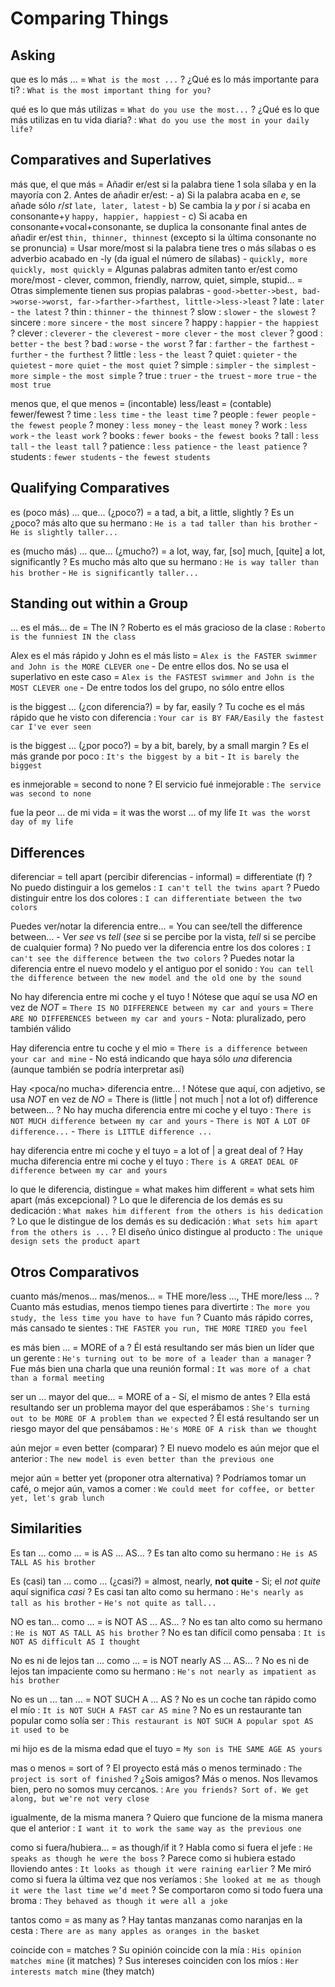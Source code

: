# Comparing Things

## Asking

que es lo más ... = `What is the most ...`
    ? ¿Qué es lo más importante para ti? : `What is the most important thing for you?`

qué es lo que más utilizas = `What do you use the most...`
    ? ¿Qué es lo que más utilizas en tu vida diaria? : `What do you use the most in your daily life?`

## Comparatives and Superlatives

más que, el que más
    = Añadir er/est si la palabra tiene 1 sola sílaba y en la mayoría con 2. Antes de añadir er/est:
        - a) Si la palabra acaba en _e_, se añade sólo _r_/_st_ `late, later, latest`
        - b) Se cambia la _y_ por _i_ si acaba en consonante+y `happy, happier, happiest`
        - c) Si acaba en consonante+vocal+consonante, se duplica la consonante final antes de añadir er/est `thin, thinner, thinnest` (excepto si la última consonante no se pronuncia)
    = Usar more/most si la palabra tiene tres o más sílabas o es adverbio acabado en -ly (da igual el número de sílabas)
        - `quickly, more quickly, most quickly`
    = Algunas palabras admiten tanto er/est como more/most
        - clever, common, friendly, narrow, quiet, simple, stupid...
    = Otras simplemente tienen sus propias palabras
        - `good->better->best, bad->worse->worst, far->farther->farthest, little->less->least`
    ? late : `later` - `the latest`
    ? thin : `thinner` - `the thinnest`
    ? slow : `slower` - `the slowest`
    ? sincere : `more sincere` - `the most sincere`
    ? happy : `happier` - `the happiest`
    ? clever : `cleverer` - `the cleverest` - `more clever` - `the most clever`
    ? good : `better` - `the best`
    ? bad : `worse` - `the worst`
    ? far : `farther` - `the farthest` - `further` - `the furthest`
    ? little : `less` - `the least`
    ? quiet : `quieter` - `the quietest` - `more quiet` - `the most quiet`
    ? simple : `simpler` - `the simplest` - `more simple` - `the most simple`
    ? true : `truer` - `the truest` - `more true` - `the most true`


menos que, el que menos
    = (incontable) less/least
    = (contable) fewer/fewest
    ? time : `less time` - `the least time`
    ? people : `fewer people` - `the fewest people`
    ? money : `less money` - `the least money`
    ? work : `less work` - `the least work`
    ? books : `fewer books` - `the fewest books`
    ? tall : `less tall` - `the least tall`
    ? patience : `less patience` - `the least patience`
    ? students : `fewer students` - `the fewest students`

## Qualifying Comparatives

es (poco más) ... que... (¿poco?)
	= a tad, a bit, a little, slightly
    ? Es un ¿poco? más alto que su hermano : `He is a tad taller than his brother` - `He is slightly taller...`

es (mucho más) ... que... (¿mucho?)
    = a lot, way, far, [so] much, [quite] a lot, significantly
    ? Es mucho más alto que su hermano : `He is way taller than his brother` - `He is significantly taller...`

## Standing out within a Group

... es el más... de <grupo>
    = The <superlative> IN <group>
    ? Roberto es el más gracioso de la clase : `Roberto is the funniest IN the class`

Alex es el más rápido y John es el más listo
    = `Alex is the FASTER swimmer and John is the MORE CLEVER one`
        - De entre ellos dos. No se usa el superlativo en este caso
    = `Alex is the FASTEST swimmer and John is the MOST CLEVER one`
        - De entre todos los del grupo, no sólo entre ellos

is the biggest ... (¿con diferencia?)
	= by far, easily
	? Tu coche es el más rápido que he visto con diferencia : `Your car is BY FAR/Easily the fastest car I've ever seen`

is the biggest ... (¿por poco?)
	= by a bit, barely, by a small margin
	? Es el más grande por poco : `It's the biggest by a bit` - `It is barely the biggest`

es inmejorable = second to none
    ? El servicio fué inmejorable : `The service was second to none`

fue la peor ... de mi vida
    = it was the worst ... of my life `It was the worst day of my life`

## Differences

diferenciar
    = tell apart (percibir diferencias - informal)
    = differentiate (f)
    ? No puedo distinguir a los gemelos : `I can't tell the twins apart`
    ? Puedo distinguir entre los dos colores : `I can differentiate between the two colors`

Puedes ver/notar la diferencia entre...
    = You can see/tell the difference between...
        - Ver _see_ vs _tell_ (_see_ si se percibe por la vista, _tell_ si se percibe de cualquier forma)
    ? No puedo ver la diferencia entre los dos colores : `I can't see the difference between the two colors`
    ? Puedes notar la diferencia entre el nuevo modelo y el antiguo por el sonido : `You can tell the difference between the new model and the old one by the sound`

No hay diferencia entre mi coche y el tuyo
    ! Nótese que aquí se usa _NO_ en vez de _NOT_
    = `There IS NO DIFFERENCE between my car and yours`
    = `There ARE NO DIFFERENCES between my car and yours`
        - Nota: pluralizado, pero también válido

Hay diferencia entre tu coche y el mio
    = `There is a difference between your car and mine`
        - No está indicando que haya sólo _una_ diferencia (aunque también se podría interpretar así)

Hay <poca/no mucha> diferencia entre...
    ! Nótese que aquí, con adjetivo, se usa _NOT_ en vez de _NO_
    = There is (little | not much | not a lot of) difference between...
    ? No hay mucha diferencia entre mi coche y el tuyo : `There is NOT MUCH difference between my car and yours` - `There is NOT A LOT OF difference...` - `There is LITTLE difference ...`

hay <mucha> diferencia entre mi coche y el tuyo
    = a lot of | a great deal of
    ? Hay mucha diferencia entre mi coche y el tuyo : `There is A GREAT DEAL OF difference between my car and yours`

lo que le diferencia, distingue
    = what makes him different
    = what sets him apart (más excepcional)
    ? Lo que le diferencia de los demás es su dedicación : `What makes him different from the others is his dedication`
    ? Lo que le distingue de los demás es su dedicación : `What sets him apart from the others is ...`
    ? El diseño único distingue al producto : `The unique design sets the product apart`


## Otros Comparativos

cuanto más/menos... mas/menos...
    = THE more/less ..., THE more/less ...
    ? Cuanto más estudias, menos tiempo tienes para divertirte : `The more you study, the less time you have to have fun`
    ? Cuanto más rápido corres, más cansado te sientes : `THE FASTER you run, THE MORE TIRED you feel`

es más bien ...
    = MORE of a <noun>
    ? Él está resultando ser más bien un líder que un gerente : `He's turning out to be more of a leader than a manager`
    ? Fue más bien una charla que una reunión formal : `It was more of a chat than a formal meeting`

ser un ... mayor del que...
    = MORE of a <noun>
    - Sí, el mismo de antes
    ? Ella está resultando ser un problema mayor del que esperábamos : `She's turning out to be MORE OF A problem than we expected`
    ? Él está resultando ser un riesgo mayor del que pensábamos : `He's MORE OF A risk than we thought`

aún mejor
    = even better (comparar)
    ? El nuevo modelo es aún mejor que el anterior : `The new model is even better than the previous one`

mejor aún
    = better yet (proponer otra alternativa)
    ? Podríamos tomar un café, o mejor aún, vamos a comer : `We could meet for coffee, or better yet, let's grab lunch`

## Similarities

Es tan ... como ...
    = is AS ... AS...
    ? Es tan alto como su hermano : `He is AS TALL AS his brother`

Es (casi) tan ... como ... (¿casi?)
	= almost, nearly, **not quite**
        - Si; el _not quite_ aquí significa _casi_
    ? Es casi tan alto como su hermano : `He's nearly as tall as his brother` - `He's not quite as tall...`


NO es tan... como ...
    = is NOT AS ... AS...
    ? No es tan alto como su hermano : `He is NOT AS TALL AS his brother`
    ? No es tan difícil como pensaba : `It is NOT AS difficult AS I thought`

No es ni de lejos tan ... como ...
    = is NOT nearly AS ... AS...
    ? No es ni de lejos tan impaciente como su hermano : `He's not nearly as impatient as his brother`

No es un ... tan ...
    = NOT SUCH A ... AS
    ? No es un coche tan rápido como el mío : `It is NOT SUCH A FAST car AS mine`
    ? No es un restaurante tan popular como solía ser : `This restaurant is NOT SUCH A popular spot AS it used to be`

mi hijo es de la misma edad que el tuyo
    = `My son is THE SAME AGE AS yours`

mas o menos = sort of
    ? El proyecto está más o menos terminado : `The project is sort of finished`
    ? ¿Sois amigos? Más o menos. Nos llevamos bien, pero no somos muy cercanos. : `Are you friends? Sort of. We get along, but we're not very close`

igualmente, de la misma manera
    ? Quiero que funcione de la misma manera que el anterior : `I want it to work the same way as the previous one`

como si fuera/hubiera...
    = as though/if it <were>
    ? Habla como si fuera el jefe : `He speaks as though he were the boss`
    ? Parece como si hubiera estado lloviendo antes : `It looks as though it were raining earlier`
    ? Me miró como si fuera la última vez que nos veríamos : `She looked at me as though it were the last time we’d meet`
    ? Se comportaron como si todo fuera una broma : `They behaved as though it were all a joke`

tantos como = as many as
    ? Hay tantas manzanas como naranjas en la cesta : `There are as many apples as oranges in the basket`

coincide con
    = matches
    ? Su opinión coincide con la mía : `His opinion matches mine` (it matches)
    ? Sus intereses coinciden con los míos : `Her interests match mine` (they match)
